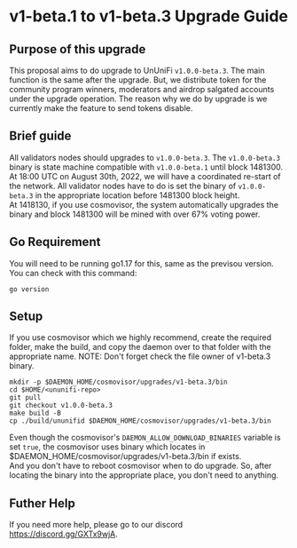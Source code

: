 # v1-beta.1 to v1-beta.3 Upgrade Guide

## Purpose of this upgrade

This proposal aims to do upgrade to UnUniFi `v1.0.0-beta.3`. The main function is the same after the upgrade. But, we distribute token for the community program winners, moderators and airdrop salgated accounts under the upgrade operation. The
reason why we do by upgrade is we currently make the feature to send tokens disable.

## Brief guide

All validators nodes should upgrades to `v1.0.0-beta.3`. The `v1.0.0-beta.3` binary is state machine compatible with `v1.0.0-beta.1` until block 1481300. At 18:00 UTC on August 30th, 2022, we will have a coordinated re-start of the network. 
All validator nodes have to do is set the binary of `v1.0.0-beta.3` in the appropriate location before 1481300 block height.   
At 1418130, if you use cosmovisor, the system automatically upgrades the binary and block 1481300 will be mined with over 67% voting power.   

## Go Requirement

You will need to be running go1.17 for this, same as the previsou version. You can check with this command:

```shell
go version
```

## Setup

If you use cosmovisor which we highly recommend, create the required folder, make the build, and copy the daemon over to that folder with the appropriate name. NOTE: Don't forget check the file owner of v1-beta.3 binary.

```shell
mkdir -p $DAEMON_HOME/cosmovisor/upgrades/v1-beta.3/bin
cd $HOME/<ununifi-repo>
git pull
git checkout v1.0.0-beta.3
make build -B
cp ./build/ununifid $DAEMON_HOME/cosmovisor/upgrades/v1-beta.3/bin
```

Even though the cosmovisor's `DAEMON_ALLOW_DOWNLOAD_BINARIES` variable is set `true`, the cosmovisor uses binary which locates in $DAEMON_HOME/cosmovisor/upgrades/v1-beta.3/bin if exists.   
And you don't have to reboot cosmovisor when to do upgrade. So, after locating the binary into the appropriate place, you don't need to anything.

## Futher Help

If you need more help, please go to our discord https://discord.gg/GXTx9wjA.
